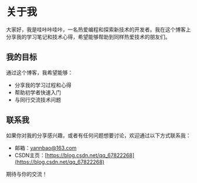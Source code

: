 # 关于我

大家好，我是哇咔咔哇咔，一名热爱编程和探索新技术的开发者。我在这个博客上分享我的学习笔记和技术心得，希望能够帮助到同样热爱技术的朋友们。

## 我的目标

通过这个博客，我希望能够：

- 分享我的学习过程和心得
- 帮助初学者快速入门
- 与同行交流技术问题

## 联系我

如果你对我的分享感兴趣，或者有任何问题想要讨论，欢迎通过以下方式联系我：

- 邮箱：yannbao@163.com
- CSDN主页：[https://blog.csdn.net/qq_67822268](https://blog.csdn.net/qq_67822268)

期待与你的交流！
